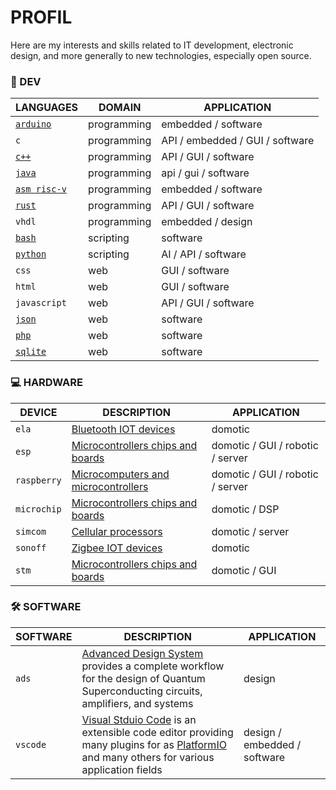 # PROFIL

Here are my interests and skills related to IT development, electronic design, and more generally to new technologies, especially open source.

### 📱 DEV

|LANGUAGES|DOMAIN|APPLICATION|
|---------|------|-----------|
|[`arduino`](https://docs.arduino.cc/language-reference/)|programming|embedded / software|
|`c`|programming|API / embedded / GUI / software|
|[`c++`](https://isocpp.org/)|programming|API / GUI / software|
|[`java`](https://www.java.com/fr/)|programming|api / gui / software|
|[`asm risc-v`](https://asm-docs.microagi.org/risc-v/riscv-asm.html)|programming|embedded / software|
|[`rust`](https://www.rust-lang.org/fr)|programming|API / GUI / software|
|`vhdl`|programming|embedded / design|
|[`bash`](https://www.gnu.org/software/bash/manual/bash.html)|scripting|software|
|[`python`](https://www.python.org/)|scripting|AI / API / software|
|`css`|web|GUI / software|
|`html`|web|GUI / software|
|`javascript`|web|API / GUI / software|
|[`json`](https://www.json.org/json-fr.html)|web|software|
|[`php`](https://www.php.net/)|web|software|
|[`sqlite`](https://sqlite.org/)|web|software|

### 💻 HARDWARE

|DEVICE|DESCRIPTION|APPLICATION|
|------|-----------|-----------|
|`ela`|[Bluetooth IOT devices](https://elainnovation.com/beacon-bluetooth/)|domotic|
|`esp`|[Microcontrollers chips and boards](https://www.espressif.com/)|domotic / GUI / robotic / server|
|`raspberry`|[Microcomputers and microcontrollers](https://www.raspberrypi.com/)|domotic / GUI / robotic / server|
|`microchip`|[Microcontrollers chips and boards](https://www.microchip.com/)|domotic / DSP|
|`simcom`|[Cellular processors](https://www.simcom.com/)|domotic / server|
|`sonoff`|[Zigbee IOT devices](https://sonoff.tech/fr-fr)|domotic|
|`stm`|[Microcontrollers chips and boards](https://www.st.com/content/st_com/en.html)|domotic / GUI|

### 🛠️ SOFTWARE

|SOFTWARE|DESCRIPTION|APPLICATION|
|--------|-----------|-----------|
|`ads`|[Advanced Design System](https://www.keysight.com/us/en/products/software/pathwave-design-software/pathwave-advanced-design-system.html) provides a complete workflow for the design of Quantum Superconducting circuits, amplifiers, and systems|design|
|`vscode`|[Visual Stduio Code](https://code.visualstudio.com/) is an extensible code editor providing many plugins for as [PlatformIO](https://platformio.org/) and many others for various application fields|design / embedded / software|
